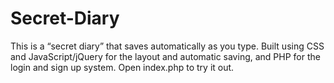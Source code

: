 Secret-Diary
============

This is a “secret diary” that saves automatically as you type. Built using CSS and JavaScript/jQuery for the layout and automatic saving, and PHP for the login and sign up system. Open index.php to try it out. 
